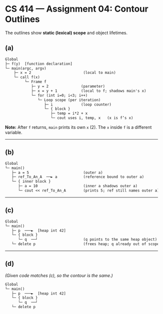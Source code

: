 # CS 414 — Assignment 04: Contour Outlines

The outlines show **static (lexical) scope** and object lifetimes.

## (a)

```txt
Global
├─ f(y)  [function declaration]
└─ main(argc, argv)
    ├─ x = 2                        (local to main)
    └─ call f(x)
         └─ Frame f
            ├─ y = 2               (parameter)
            ├─ x = y + 1           (local to f; shadows main's x)
            └─ for (int i=0; i<3; i++)
               └─ Loop scope (per iteration)
                  ├─ i             (loop counter)
                  └─ { block }
                     ├─ temp = i*2 + x
                     └─ cout uses i, temp, x   (x is f’s x)
```

**Note:** After `f` returns, `main` prints its own `x` (2). The `x` inside `f` is a different variable.

---

## (b)

```txt
Global
└─ main()
   ├─ a = 5                         (outer a)
   ├─ ref_To_An_A  ──► a            (reference bound to outer a)
   └─ { inner block }
      ├─ a = 10                     (inner a shadows outer a)
      └─ cout << ref_To_An_A        (prints 5; ref still names outer a)
```

---

## (c)

```txt
Global
└─ main()
   ├─ p  ───►  [heap int 42]
   └─ { block }
      └─ q  ──┘                     (q points to the same heap object)
   └─ delete p                      (frees heap; q already out of scope)
```

---

## (d)

*(Given code matches (c), so the contour is the same.)*

```txt
Global
└─ main()
   ├─ p  ───►  [heap int 42]
   └─ { block }
      └─ q  ──┘
   └─ delete p
```

